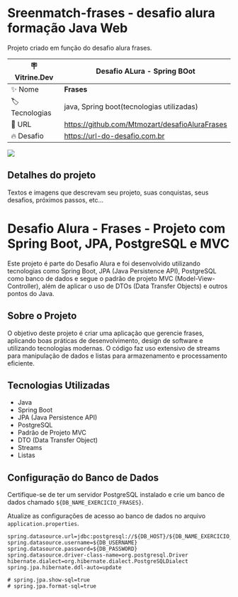 
# Sreenmatch-frases - desafio alura formação Java Web

Projeto criado em função do desafio alura frases.

| :placard: Vitrine.Dev |  Desafio ALura - Spring BOot   |
| -------------  | --- |
| :sparkles: Nome        | **Frases**
| :label: Tecnologias | java, Spring boot(tecnologias utilizadas)
| :rocket: URL         | https://github.com/Mtmozart/desafioAluraFrases
| :fire: Desafio     | https://url-do-desafio.com.br

<!-- Inserir imagem com a #vitrinedev ao final do link -->
![](https://media.discordapp.net/attachments/467195714745663498/1197235681190228129/spring-boot.jpeg?ex=65ba879d&is=65a8129d&hm=85900a3656bbac99e32bd92970c3d28e462fb470bdedecafb2bdbb379f3d674d&=&format=webp#vitrinedev)

## Detalhes do projeto

Textos e imagens que descrevam seu projeto, suas conquistas, seus desafios, próximos passos, etc...

# Desafio Alura - Frases - Projeto com Spring Boot, JPA, PostgreSQL e MVC

Este projeto é parte do Desafio Alura e foi desenvolvido utilizando tecnologias como Spring Boot, JPA (Java Persistence API), PostgreSQL como banco de dados e segue o padrão de projeto MVC (Model-View-Controller), além de aplicar o uso de DTOs (Data Transfer Objects) e outros pontos do Java.

## Sobre o Projeto

O objetivo deste projeto é criar uma aplicação que gerencie frases, aplicando boas práticas de desenvolvimento, design de software e utilizando tecnologias modernas. O código faz uso extensivo de streams para manipulação de dados e listas para armazenamento e processamento eficiente.

## Tecnologias Utilizadas

- Java
- Spring Boot
- JPA (Java Persistence API)
- PostgreSQL
- Padrão de Projeto MVC
- DTO (Data Transfer Object)
- Streams
- Listas

## Configuração do Banco de Dados

Certifique-se de ter um servidor PostgreSQL instalado e crie um banco de dados chamado `${DB_NAME_EXERCICIO_FRASES}`.

Atualize as configurações de acesso ao banco de dados no arquivo `application.properties`.

```properties
spring.datasource.url=jdbc:postgresql://${DB_HOST}/${DB_NAME_EXERCICIO_FRASES}
spring.datasource.username=${DB_USERNAME}
spring.datasource.password=${DB_PASSWORD}
spring.datasource.driver-class-name=org.postgresql.Driver
hibernate.dialect=org.hibernate.dialect.PostgreSQLDialect
spring.jpa.hibernate.ddl-auto=update

# spring.jpa.show-sql=true
# spring.jpa.format-sql=true

